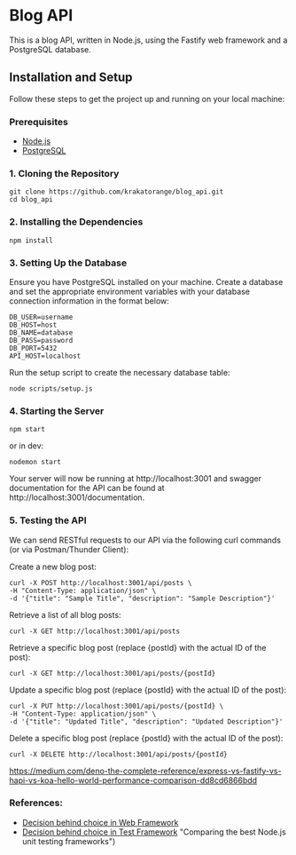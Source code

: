 # Blog API

This is a blog API, written in Node.js, using the Fastify web framework and a PostgreSQL database.

## Installation and Setup

Follow these steps to get the project up and running on your local machine:

### Prerequisites

* [Node.js](https://nodejs.org/ "Node.js")
* [PostgreSQL](https://www.postgresql.org/ "PostgreSQL")

### 1. Cloning the Repository

```
git clone https://github.com/krakatorange/blog_api.git
cd blog_api
```

### 2. Installing the Dependencies

```
npm install
```

### 3. Setting Up the Database

Ensure you have PostgreSQL installed on your machine. Create a database and set the appropriate environment variables with your database connection information in the format below:

```
DB_USER=username
DB_HOST=host
DB_NAME=database
DB_PASS=password
DB_PORT=5432
API_HOST=localhost
```

Run the setup script to create the necessary database table:

```
node scripts/setup.js
```

### 4. Starting the Server

```
npm start
```

or in dev:

```
nodemon start
```

Your server will now be running at http://localhost:3001 and swagger documentation for the API can be found at http://localhost:3001/documentation.

### 5. Testing the API

We can send RESTful requests to our API via the following curl commands (or via Postman/Thunder Client):

Create a new blog post:

```
curl -X POST http://localhost:3001/api/posts \
-H "Content-Type: application/json" \
-d '{"title": "Sample Title", "description": "Sample Description"}'
```

Retrieve a list of all blog posts:

```
curl -X GET http://localhost:3001/api/posts
```

Retrieve a specific blog post (replace {postId} with the actual ID of the post):

```
curl -X GET http://localhost:3001/api/posts/{postId}
```

Update a specific blog post (replace {postId} with the actual ID of the post):

```
curl -X PUT http://localhost:3001/api/posts/{postId} \
-H "Content-Type: application/json" \
-d '{"title": "Updated Title", "description": "Updated Description"}'
```

Delete a specific blog post (replace {postId} with the actual ID of the post):

```
curl -X DELETE http://localhost:3001/api/posts/{postId}
```

https://medium.com/deno-the-complete-reference/express-vs-fastify-vs-hapi-vs-koa-hello-world-performance-comparison-dd8cd6866bdd

### References:

* [Decision behind choice in Web Framework](https://medium.com/deno-the-complete-reference/express-vs-fastify-vs-hapi-vs-koa-hello-world-performance-comparison-dd8cd6866bdd/ "Express vs Fastify vs Hapi vs Koa: Hello world performance comparison")
* [Decision behind choice in Test Framework](https://blog.logrocket.com/comparing-best-node-js-unit-testing-frameworks/) "Comparing the best Node.js unit testing frameworks")

